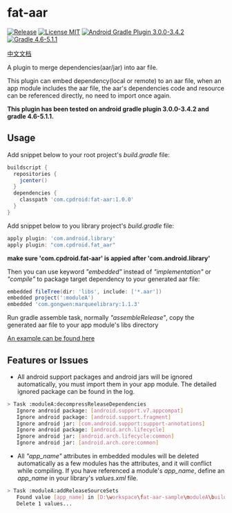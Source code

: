 # fat-aar
[![Release](https://img.shields.io/github/release/cpdroid/fat-aar.svg)](https://github.com/cpdroid/fat-aar/releases)
[![License MIT](https://img.shields.io/github/license/cpdroid/fat-aar.svg)](https://github.com/cpdroid/fat-aar/blob/master/LICENSE)
[![Android Gradle Plugin 3.0.0-3.4.2](https://img.shields.io/badge/android--gradle-3.0.0--3.4.2-blue)](https://developer.android.com/studio/releases/gradle-plugin#updating-gradle)
[![Gradle 4.6-5.1.1](https://img.shields.io/badge/gradle-4.6--5.1.1-blue)](https://developer.android.com/studio/releases/gradle-plugin#updating-gradle)

[中文文档](https://github.com/cpdroid/fat-aar/blob/master/README_CN.md)

A plugin to merge dependencies(aar/jar) into aar file.

This plugin can embed dependency(local or remote) to an aar file, when an app module includes the aar file, the aar's dependencies code and resource 
can be referenced directly, no need to import once again.

**This plugin has been tested on android gradle plugin 3.0.0-3.4.2 and gradle 4.6-5.1.1.**

## Usage
Add snippet below to your root project's *build.gradle* file:
```gradle
buildscript {
  repositories {
    jcenter()
  }
  dependencies {
    classpath 'com.cpdroid:fat-aar:1.0.0'
  }
}
```

Add snippet below to you library project's *build.gradle* file:
```gradle
apply plugin: 'com.android.library'
apply plugin: "com.cpdroid.fat_aar"
```

**make sure 'com.cpdroid.fat-aar' is appied after 'com.android.library'**

Then you can use keyword *"embedded"* instead of *"implementation"* or *"compile"* to package target dependency to your generated aar file:
```gradle
embedded fileTree(dir: 'libs', include: ['*.aar'])
embedded project(':moduleA')
embedded 'com.gongwen:marqueelibrary:1.1.3'
```

Run gradle assemble task, normally *"assembleRelease"*, copy the generated aar file to your app module's libs directory

[An example can be found here](https://github.com/cpdroid/fat-aar-sample)

## Features or Issues
* All android support packages and android jars will be ignored automatically, you must import them in your app module.
The detailed ignored package can be found in the log.
```bash
> Task :moduleA:decompressReleaseDependencies
   Ignore android package: [android.support.v7.appcompat]
   Ignore android package: [android.support.fragment]
   Ignore android jar: [com.android.support:support-annotations]
   Ignore android package: [android.arch.lifecycle]
   Ignore android jar: [android.arch.lifecycle:common]
   Ignore android jar: [android.arch.core:common]
```

* All *"app_name"* attributes in embedded modules will be deleted automatically as a few modules has the attributes, and it will conflict while compiling.
If you have referenced a module's *app_name*, define an *app_name* in your library's *values.xml* file.
```bash
> Task :moduleA:addReleaseSourceSets
   Found value [app_name] in [D:\workspace\fat-aar-sample\moduleA\build\aar_plugin\exploded_aar\com.gongwen\marqueelibrary\1.1.3\res\values\values.xml]
   Delete 1 values...
```
